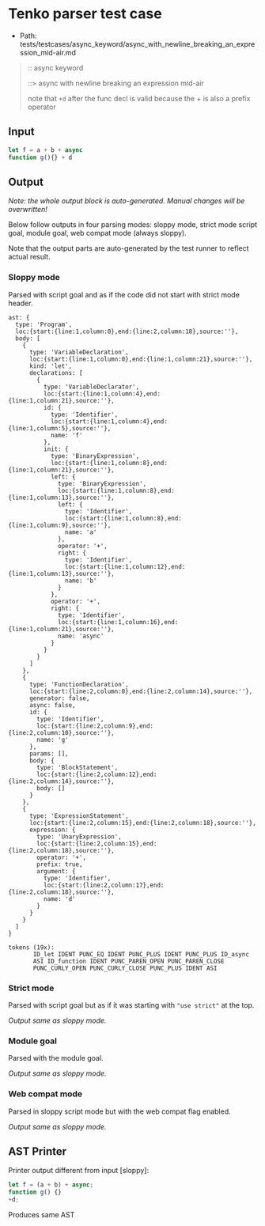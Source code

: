 # Tenko parser test case

- Path: tests/testcases/async_keyword/async_with_newline_breaking_an_expression_mid-air.md

> :: async keyword
>
> ::> async with newline breaking an expression mid-air
>
> note that `+d` after the func decl is valid because the + is also a prefix operator

## Input

`````js
let f = a + b + async
function g(){} + d
`````

## Output

_Note: the whole output block is auto-generated. Manual changes will be overwritten!_

Below follow outputs in four parsing modes: sloppy mode, strict mode script goal, module goal, web compat mode (always sloppy).

Note that the output parts are auto-generated by the test runner to reflect actual result.

### Sloppy mode

Parsed with script goal and as if the code did not start with strict mode header.

`````
ast: {
  type: 'Program',
  loc:{start:{line:1,column:0},end:{line:2,column:18},source:''},
  body: [
    {
      type: 'VariableDeclaration',
      loc:{start:{line:1,column:0},end:{line:1,column:21},source:''},
      kind: 'let',
      declarations: [
        {
          type: 'VariableDeclarator',
          loc:{start:{line:1,column:4},end:{line:1,column:21},source:''},
          id: {
            type: 'Identifier',
            loc:{start:{line:1,column:4},end:{line:1,column:5},source:''},
            name: 'f'
          },
          init: {
            type: 'BinaryExpression',
            loc:{start:{line:1,column:8},end:{line:1,column:21},source:''},
            left: {
              type: 'BinaryExpression',
              loc:{start:{line:1,column:8},end:{line:1,column:13},source:''},
              left: {
                type: 'Identifier',
                loc:{start:{line:1,column:8},end:{line:1,column:9},source:''},
                name: 'a'
              },
              operator: '+',
              right: {
                type: 'Identifier',
                loc:{start:{line:1,column:12},end:{line:1,column:13},source:''},
                name: 'b'
              }
            },
            operator: '+',
            right: {
              type: 'Identifier',
              loc:{start:{line:1,column:16},end:{line:1,column:21},source:''},
              name: 'async'
            }
          }
        }
      ]
    },
    {
      type: 'FunctionDeclaration',
      loc:{start:{line:2,column:0},end:{line:2,column:14},source:''},
      generator: false,
      async: false,
      id: {
        type: 'Identifier',
        loc:{start:{line:2,column:9},end:{line:2,column:10},source:''},
        name: 'g'
      },
      params: [],
      body: {
        type: 'BlockStatement',
        loc:{start:{line:2,column:12},end:{line:2,column:14},source:''},
        body: []
      }
    },
    {
      type: 'ExpressionStatement',
      loc:{start:{line:2,column:15},end:{line:2,column:18},source:''},
      expression: {
        type: 'UnaryExpression',
        loc:{start:{line:2,column:15},end:{line:2,column:18},source:''},
        operator: '+',
        prefix: true,
        argument: {
          type: 'Identifier',
          loc:{start:{line:2,column:17},end:{line:2,column:18},source:''},
          name: 'd'
        }
      }
    }
  ]
}

tokens (19x):
       ID_let IDENT PUNC_EQ IDENT PUNC_PLUS IDENT PUNC_PLUS ID_async
       ASI ID_function IDENT PUNC_PAREN_OPEN PUNC_PAREN_CLOSE
       PUNC_CURLY_OPEN PUNC_CURLY_CLOSE PUNC_PLUS IDENT ASI
`````

### Strict mode

Parsed with script goal but as if it was starting with `"use strict"` at the top.

_Output same as sloppy mode._

### Module goal

Parsed with the module goal.

_Output same as sloppy mode._

### Web compat mode

Parsed in sloppy script mode but with the web compat flag enabled.

_Output same as sloppy mode._

## AST Printer

Printer output different from input [sloppy]:

````js
let f = (a + b) + async;
function g() {}
+d;
````

Produces same AST
